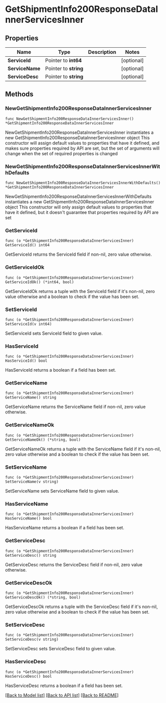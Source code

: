 # GetShipmentInfo200ResponseDataInnerServicesInner

## Properties

Name | Type | Description | Notes
------------ | ------------- | ------------- | -------------
**ServiceId** | Pointer to **int64** |  | [optional] 
**ServiceName** | Pointer to **string** |  | [optional] 
**ServiceDesc** | Pointer to **string** |  | [optional] 

## Methods

### NewGetShipmentInfo200ResponseDataInnerServicesInner

`func NewGetShipmentInfo200ResponseDataInnerServicesInner() *GetShipmentInfo200ResponseDataInnerServicesInner`

NewGetShipmentInfo200ResponseDataInnerServicesInner instantiates a new GetShipmentInfo200ResponseDataInnerServicesInner object
This constructor will assign default values to properties that have it defined,
and makes sure properties required by API are set, but the set of arguments
will change when the set of required properties is changed

### NewGetShipmentInfo200ResponseDataInnerServicesInnerWithDefaults

`func NewGetShipmentInfo200ResponseDataInnerServicesInnerWithDefaults() *GetShipmentInfo200ResponseDataInnerServicesInner`

NewGetShipmentInfo200ResponseDataInnerServicesInnerWithDefaults instantiates a new GetShipmentInfo200ResponseDataInnerServicesInner object
This constructor will only assign default values to properties that have it defined,
but it doesn't guarantee that properties required by API are set

### GetServiceId

`func (o *GetShipmentInfo200ResponseDataInnerServicesInner) GetServiceId() int64`

GetServiceId returns the ServiceId field if non-nil, zero value otherwise.

### GetServiceIdOk

`func (o *GetShipmentInfo200ResponseDataInnerServicesInner) GetServiceIdOk() (*int64, bool)`

GetServiceIdOk returns a tuple with the ServiceId field if it's non-nil, zero value otherwise
and a boolean to check if the value has been set.

### SetServiceId

`func (o *GetShipmentInfo200ResponseDataInnerServicesInner) SetServiceId(v int64)`

SetServiceId sets ServiceId field to given value.

### HasServiceId

`func (o *GetShipmentInfo200ResponseDataInnerServicesInner) HasServiceId() bool`

HasServiceId returns a boolean if a field has been set.

### GetServiceName

`func (o *GetShipmentInfo200ResponseDataInnerServicesInner) GetServiceName() string`

GetServiceName returns the ServiceName field if non-nil, zero value otherwise.

### GetServiceNameOk

`func (o *GetShipmentInfo200ResponseDataInnerServicesInner) GetServiceNameOk() (*string, bool)`

GetServiceNameOk returns a tuple with the ServiceName field if it's non-nil, zero value otherwise
and a boolean to check if the value has been set.

### SetServiceName

`func (o *GetShipmentInfo200ResponseDataInnerServicesInner) SetServiceName(v string)`

SetServiceName sets ServiceName field to given value.

### HasServiceName

`func (o *GetShipmentInfo200ResponseDataInnerServicesInner) HasServiceName() bool`

HasServiceName returns a boolean if a field has been set.

### GetServiceDesc

`func (o *GetShipmentInfo200ResponseDataInnerServicesInner) GetServiceDesc() string`

GetServiceDesc returns the ServiceDesc field if non-nil, zero value otherwise.

### GetServiceDescOk

`func (o *GetShipmentInfo200ResponseDataInnerServicesInner) GetServiceDescOk() (*string, bool)`

GetServiceDescOk returns a tuple with the ServiceDesc field if it's non-nil, zero value otherwise
and a boolean to check if the value has been set.

### SetServiceDesc

`func (o *GetShipmentInfo200ResponseDataInnerServicesInner) SetServiceDesc(v string)`

SetServiceDesc sets ServiceDesc field to given value.

### HasServiceDesc

`func (o *GetShipmentInfo200ResponseDataInnerServicesInner) HasServiceDesc() bool`

HasServiceDesc returns a boolean if a field has been set.


[[Back to Model list]](../README.md#documentation-for-models) [[Back to API list]](../README.md#documentation-for-api-endpoints) [[Back to README]](../README.md)



